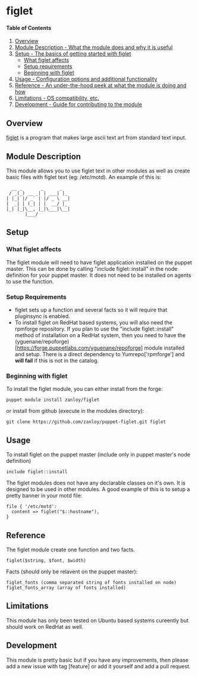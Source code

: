 # figlet

#### Table of Contents

1. [Overview](#overview)
2. [Module Description - What the module does and why it is useful](#module-description)
3. [Setup - The basics of getting started with figlet](#setup)
    * [What figlet affects](#what-figlet-affects)
    * [Setup requirements](#setup-requirements)
    * [Beginning with figlet](#beginning-with-figlet)
4. [Usage - Configuration options and additional functionality](#usage)
5. [Reference - An under-the-hood peek at what the module is doing and how](#reference)
5. [Limitations - OS compatibility, etc.](#limitations)
6. [Development - Guide for contributing to the module](#development)

## Overview

[figlet](http://www.figlet.org/) is a program that makes large ascii text art
from standard text input. 
## Module Description

This module allows you to use figlet text in other modules as well as create
basic files with figlet text (eg: /etc/motd). An example of this is:

      __ _       _      _   
     / _(_) __ _| | ___| |_ 
    | |_| |/ _` | |/ _ \ __|
    |  _| | (_| | |  __/ |_ 
    |_| |_|\__, |_|\___|\__|
           |___/ 

## Setup

### What figlet affects

The figlet module will need to have figlet application installed on the
puppet master. This can be done by calling "include figlet::install" in
the node definition for your puppet master. It does not need to be
installed on agents to use the function.

### Setup Requirements

* figlet sets up a function and several facts so it will require that
  pluginsync is enabled.
* To install figlet on RedHat based systems, you will also need the
  rpmforge repository. If you plan to use the "include figlet::install"
  method of installation on a RedHat system, then you need to have the
  (yguenane/repoforge)[https://forge.puppetlabs.com/yguenane/repoforge]
  module installed and setup. There is a direct dependency to
  Yumrepo['rpmforge'] and **will fail** if this is not in the catalog.

### Beginning with figlet

To install the figlet module, you can either install from the forge:

    puppet module install zanloy/figlet

or install from github (execute in the modules directory):

    git clone https://github.com/zanloy/puppet-figlet.git figlet

## Usage

To install figlet on the puppet master (include only in puppet master's node
definition)

    include figlet::install

The figlet modules does not have any declarable classes on it's own. It is
designed to be used in other modules. A good example of this is to setup a
pretty banner in your motd file:

    file { '/etc/motd':
      content => figlet("$::hostname"),
    }

## Reference

The figlet module create one function and two facts.

    figlet($string, $font, $width)

Facts (should only be relavent on the puppet master):

    figlet_fonts (comma separated string of fonts installed on node)
    figlet_fonts_array (array of fonts installed)

## Limitations

This module has only been tested on Ubuntu based systems cureently but should
work on RedHat as well.

## Development

This module is pretty basic but if you have any improvements, then please add
a new issue with tag [feature] or add it yourself and add a pull request.
